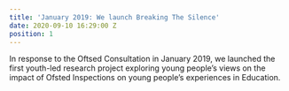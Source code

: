 ```yaml
---
title: 'January 2019: We launch Breaking The Silence'
date: 2020-09-10 16:29:00 Z
position: 1
---
```


In response to the Oftsed Consultation in January 2019, we launched the first youth-led research project exploring young people’s views on the impact of Ofsted Inspections on young people’s experiences in Education. 